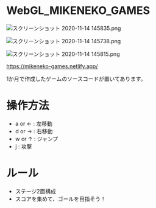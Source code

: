 # WebGL_MIKENEKO_GAMES
![スクリーンショット 2020-11-14 145835.png](https://qiita-image-store.s3.ap-northeast-1.amazonaws.com/0/178351/52498ef1-a9d8-01b4-03dc-a4f4993d2183.png)

![スクリーンショット 2020-11-14 145738.png](https://qiita-image-store.s3.ap-northeast-1.amazonaws.com/0/178351/bf45dcbf-e1f8-0edb-e275-812608c151c4.png)

![スクリーンショット 2020-11-14 145815.png](https://qiita-image-store.s3.ap-northeast-1.amazonaws.com/0/178351/f688f7c4-7a60-24e8-7c34-ee0177692e3d.png)

https://mikeneko-games.netlify.app/

1か月で作成したゲームのソースコードが置いてあります。

# 操作方法
* a or ← : 左移動
* d or → : 右移動
* w or ↑ : ジャンプ
* j : 攻撃

# ルール
* ステージ2面構成
* スコアを集めて、ゴールを目指そう！

